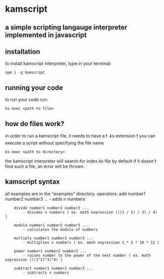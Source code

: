 # kamscript
## a simple scripting langauge interpreter implemented in javascript

## installation
to install kamscript interpreter, type in your terminal:
```properties
npm i -g kamscript
```

## running your code
to run your code run:
```properties
ks exec <path to file>
```

## how do files work?
in order to run a kamscript file, it needs to have a &#10071; .ks extension &#10071;
you can execute a script without specifying the file name
```properties
ks exec <path to directory>
```
the kamscript interpreter will search for index.ks file by default
if it doesn't find such a file, an error will be thrown.

## kamscript syntax
all examples are in the "examples" directory.
operators:
        add number1 number2 number3 ...
            - adds n numbers
        
        divide number1 number2 number3 ...
            - divides n numbers ( ex. math expression (((1 / 2) / 3) / 4) )
        
        modulo number1 number2 number3 ...
            - calculates the modulo of numbers
        
        multiply number1 number2 number3 ...
            - multiplies n numbers ( ex. math expression 1 * 2 * 10 * 12 )
        
        power number1 number2 number3 ...
            - raises number to the power of the next number ( ex. math expression (((1^2)^3)^4) )
        
        subtract number1 number2 number3 ...
            - subtracts n numbers
        